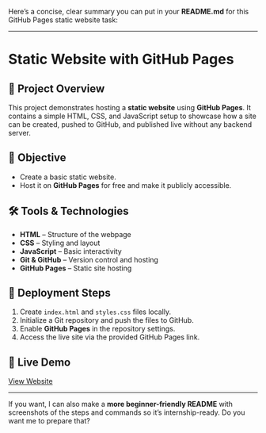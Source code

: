 Here’s a concise, clear summary you can put in your **README.md** for this GitHub Pages static website task:

---

# Static Website with GitHub Pages

## 📌 Project Overview

This project demonstrates hosting a **static website** using **GitHub Pages**.
It contains a simple HTML, CSS, and JavaScript setup to showcase how a site can be created, pushed to GitHub, and published live without any backend server.

## 🎯 Objective

* Create a basic static website.
* Host it on **GitHub Pages** for free and make it publicly accessible.

## 🛠 Tools & Technologies

* **HTML** – Structure of the webpage
* **CSS** – Styling and layout
* **JavaScript** – Basic interactivity
* **Git & GitHub** – Version control and hosting
* **GitHub Pages** – Static site hosting

## 🚀 Deployment Steps

1. Create `index.html` and `styles.css` files locally.
2. Initialize a Git repository and push the files to GitHub.
3. Enable **GitHub Pages** in the repository settings.
4. Access the live site via the provided GitHub Pages link.

## 🔗 Live Demo

[View Website](https://<your-username>.github.io/<repo-name>/)

---

If you want, I can also make a **more beginner-friendly README** with screenshots of the steps and commands so it’s internship-ready.
Do you want me to prepare that?

